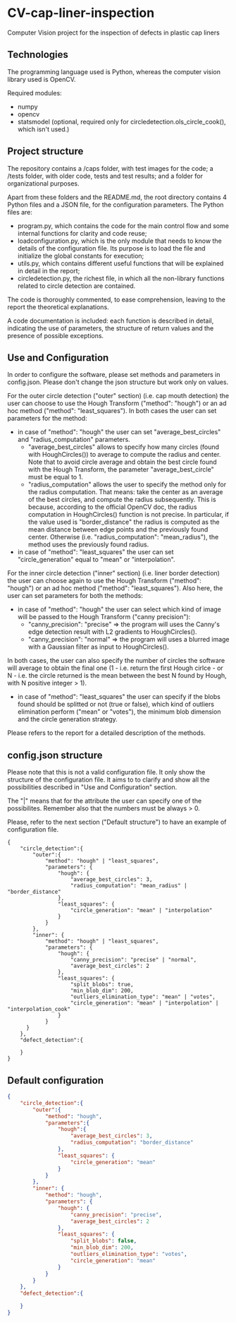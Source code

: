 # CV-cap-liner-inspection
Computer Vision project for the inspection of defects in plastic cap liners

## Technologies
The programming language used is Python, whereas the computer vision library used is OpenCV.

Required modules:
* numpy
* opencv
* statsmodel (optional, required only for circledetection.ols_circle_cook(), which isn't used.)

## Project structure
The repository contains a /caps folder, with test images for the code; a /tests folder, with older code, tests and test results; and a folder for organizational purposes.

Apart from these folders and the README.md, the root directory contains 4 Python files and a JSON file, for the configuration parameters. The Python files are:

* program.py, which contains the code for the main control flow and some internal functions for clarity and code reuse;
* loadconfiguration.py, which is the only module that needs to know the details of the configuration file. Its purpose is to load the file and initialize the global constants for execution;
* utils.py, which contains different useful functions that will be explained in detail in the report;
* circledetection.py, the richest file, in which all the non-library functions related to circle detection are contained.

The code is thoroughly commented, to ease comprehension, leaving to the report the theoretical explanations.

A code documentation is included: each function is described in detail, indicating the use of parameters, the structure of return values and the presence of possible exceptions.

## Use and Configuration
In order to configure the software, please set methods and parameters in config.json. Please don't change the json structure but work only on values.

For the outer circle detection ("outer" section) (i.e. cap mouth detection) the user can choose to use the Hough Transform ("method": "hough") or an ad hoc method ("method": "least_squares").
In both cases the user can set parameters for the method:

* in case of "method": "hough" the user can set "average_best_circles" and "radius_computation" parameters.
    * "average_best_circles" allows to specify how many circles (found with HoughCircles()) to average to compute the radius and center. Note that to avoid circle average and obtain the best circle found with the Hough Transform, the parameter "average_best_circle" must be equal to 1.
	* "radius_computation" allows the user to specify the method only for the radius computation. That means: take the center as an average of the best circles, and compute the radius subsequently. This is because, according to the official OpenCV doc, the radius computation in HoughCircles() function is not precise. In particular, if the value used is "border_distance" the radius is computed as the mean distance between edge points and the previously found center. Otherwise (i.e. "radius_computation": "mean_radius"), the method uses the previously found radius.
* in case of "method": "least_squares" the user can set "circle_generation" equal to "mean" or "interpolation".

For the inner circle detection ("inner" section) (i.e. liner border detection) the user can choose again to use the Hough Transform ("method": "hough") or an ad hoc method ("method": "least_squares").
Also here, the user can set parameters for both the methods:
* in case of "method": "hough" the user can select which kind of image will be passed to the Hough Transform ("canny precision"): 
    * "canny_precision": "precise" => the program will uses the Canny's edge detection result with L2 gradients to HoughCircles().
	* "canny_precision": "normal" => the program will uses a blurred image with a Gaussian filter as input to HoughCircles().

In both cases, the user can also specify the number of circles the software will average to obtain the final one (1 - i.e. return the first Hough cirlce - or N - i.e. the circle returned is the mean between the best N found by Hough, with N positive integer > 1).
* in case of "method": "least_squares" the user can specify if the blobs found should be splitted or not (true or false), which kind of outliers elimination perform ("mean" or "votes"), the minimum blob dimension and the circle generation strategy.

Please refers to the report for a detailed description of the methods.

## config.json structure

Please note that this is not a valid configuration file. It only show the structure of the configuration file. It aims to to clarify and show all the possibilities described in "Use and Configuration" section.

The "|" means that for the attribute the user can specify one of the possibilites. Remember also that the numbers must be always > 0. 

Please, refer to the next section ("Default structure") to have an example of configuration file. 

```
{
    "circle_detection":{
        "outer":{
            "method": "hough" | "least_squares",
            "parameters": {
			    "hough": {
				    "average_best_circles": 3,
                    "radius_computation": "mean_radius" | "border_distance"
			    },
			    "least_squares": {
			        "circle_generation": "mean" | "interpolation"
			    }
            }
        },
        "inner": {
            "method": "hough" | "least_squares",
            "parameters": {
                "hough": {
			        "canny_precision": "precise" | "normal",
                    "average_best_circles": 2
                },
                "least_squares": {
                    "split_blobs": true,
				    "min_blob_dim": 200,
                    "outliers_elimination_type": "mean" | "votes",
                    "circle_generation": "mean" | "interpolation" | "interpolation_cook"
                }
            }
      }
    },
    "defect_detection":{

    }
}
```

## Default configuration

```json
{
    "circle_detection":{
        "outer":{
            "method": "hough",
            "parameters":{
                "hough":{
                    "average_best_circles": 3,
                    "radius_computation": "border_distance"
                },
                "least_squares": {
                    "circle_generation": "mean"
                }
            }
        },
        "inner": {
            "method": "hough",
            "parameters": {
                "hough": {
                    "canny_precision": "precise",
                    "average_best_circles": 2
                },
                "least_squares": {
                    "split_blobs": false,
				    "min_blob_dim": 200,
                    "outliers_elimination_type": "votes",
                    "circle_generation": "mean"
                }
            }
		}
    },
    "defect_detection":{

    }
}
```